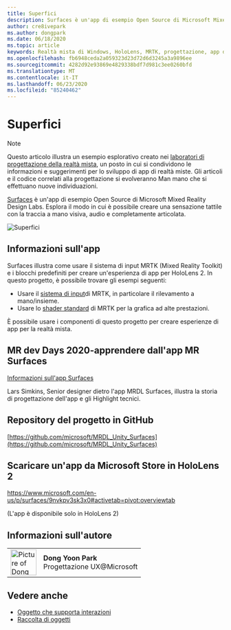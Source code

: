 ```yaml
---
title: Superfici
description: Surfaces è un'app di esempio Open Source di Microsoft Mixed Reality Design Labs. Esplora il modo in cui è possibile creare una sensazione tattile con la traccia a mano visiva, audio e completamente articolata.
author: cre8ivepark
ms.author: dongpark
ms.date: 06/18/2020
ms.topic: article
keywords: Realtà mista di Windows, HoloLens, MRTK, progettazione, app di esempio, controlli
ms.openlocfilehash: fb6948ceda2a059323d23d72d6d3245a3a9896ee
ms.sourcegitcommit: 4282d92e93869e4829338bdf7d981c3ee0260bfd
ms.translationtype: MT
ms.contentlocale: it-IT
ms.lasthandoff: 06/23/2020
ms.locfileid: "85240462"
---
```

# <a name="surfaces"></a>Superfici

>[!NOTE]
>Questo articolo illustra un esempio esplorativo creato nei [laboratori di progettazione della realtà mista](https://github.com/Microsoft/MRDesignLabs_Unity), un posto in cui si condividono le informazioni e suggerimenti per lo sviluppo di app di realtà miste. Gli articoli e il codice correlati alla progettazione si evolveranno Man mano che si effettuano nuove individuazioni.

[Surfaces](https://github.com/microsoft/MRDL_Unity_Surfaces) è un'app di esempio Open Source di Microsoft Mixed Reality Design Labs. Esplora il modo in cui è possibile creare una sensazione tattile con la traccia a mano visiva, audio e completamente articolata.

![Superfici](images/MRDL_Surfaces_1.jpg)

## <a name="about-the-app"></a>Informazioni sull'app
Surfaces illustra come usare il sistema di input MRTK (Mixed Reality Toolkit) e i blocchi predefiniti per creare un'esperienza di app per HoloLens 2. In questo progetto, è possibile trovare gli esempi seguenti:
- Usare il [sistema di input](https://microsoft.github.io/MixedRealityToolkit-Unity/Documentation/Input/Overview.html)di MRTK, in particolare il rilevamento a mano/insieme.
- Usare lo [shader standard](https://microsoft.github.io/MixedRealityToolkit-Unity/Documentation/README_MRTKStandardShader.html) di MRTK per la grafica ad alte prestazioni.

È possibile usare i componenti di questo progetto per creare esperienze di app per la realtà mista.

## <a name="mr-dev-days-2020---learnings-from-the-mr-surfaces-app"></a>MR dev Days 2020-apprendere dall'app MR Surfaces
[Informazioni sull'app Surfaces](https://channel9.msdn.com/Shows/Docs-Mixed-Reality/Learnings-from-the-MR-Surfaces-App)

Lars Simkins, Senior designer dietro l'app MRDL Surfaces, illustra la storia di progettazione dell'app e gli Highlight tecnici.

## <a name="project-repository-on-github"></a>Repository del progetto in GitHub
[https://github.com/microsoft/MRDL_Unity_Surfaces](https://github.com/microsoft/MRDL_Unity_Surfaces)

## <a name="download-app-from-microsoft-store-in-hololens-2"></a>Scaricare un'app da Microsoft Store in HoloLens 2
https://www.microsoft.com/en-us/p/surfaces/9nvkpv3sk3x0#activetab=pivot:overviewtab

(L'app è disponibile solo in HoloLens 2)

## <a name="about-the-author"></a>Informazioni sull'autore

<table style="border-collapse:collapse" padding-left="0px">
<tr>
<td style="border-style: none" width="60px"><img alt="Picture of Dong Yoon Park" width="60" height="60" src="images/dongyoonpark.jpg"></td>
<td style="border-style: none"><b>Dong Yoon Park</b><br>Progettazione UX@Microsoft</td>
</tr>
</table>

## <a name="see-also"></a>Vedere anche

* [Oggetto che supporta interazioni](interactable-object.md)
* [Raccolta di oggetti](object-collection.md)
